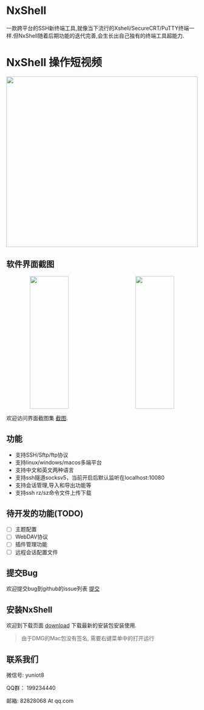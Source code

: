# NxShell
一款跨平台的SSH新终端工具,就像当下流行的Xshell/SecureCRT/PuTTY终端一样.但NxShell随着后期功能的迭代完善,会生长出自己独有的终端工具超能力.

# NxShell 操作短视频

<a href="https://www.youtube.com/watch?v=6hfdfg1Bhqo"><img src="https://github.com/nxshell/nxshell/blob/main/screenshots/welcome.jpg" width="100%" height="450" center /></a><br />

## 软件界面截图

<div align="center">
  <div style="display: flex;justify-content: space-between;">
    <img src="https://raw.githubusercontent.com/nxshell/nxshell/main/screenshots/ssh-terminal.png" width="45%" height="350"/>
    <img src="https://raw.githubusercontent.com/nxshell/nxshell/main/screenshots/sftp-download.png" width="45%" height="350" />
  </div>
</div>

欢迎访问界面截图集 [截图](https://github.com/nxshell/nxshell/tree/main/screenshots).

## 功能

- 支持SSH/Sftp/ftp协议
- 支持linux/windows/macos多端平台
- 支持中文和英文两种语言
- 支持ssh隧道socksv5，当前开启后默认监听在localhost:10080
- 支持会话管理,导入和导出功能等
- 支持ssh rz/sz命令文件上传下载

## 待开发的功能(TODO)

- [ ] 主题配置
- [ ] WebDAV协议
- [ ] 插件管理功能
- [ ] 远程会话配置文件

## 提交Bug

欢迎提交bug到github的issue列表 [提交](https://github.com/nxshell/nxshell/issues)

## 安装NxShell

欢迎到下载页面 [download](https://github.com/nxshell/nxshell/releases) 下载最新的安装包安装使用.
> 由于DMG的Mac包没有签名, 需要右键菜单中的打开运行

## 联系我们

微信号: yuniot8

QQ群： 199234440

邮箱: 82828068 At qq.com


<!--
**nxshell/nxshell** is a ✨ _special_ ✨ repository because its `README.md` (this file) appears on your GitHub profile.

Here are some ideas to get you started:

- 🔭 I’m currently working on ...
- 🌱 I’m currently learning ...
- 👯 I’m looking to collaborate on ...
- 🤔 I’m looking for help with ...
- 💬 Ask me about ...
- 📫 How to reach me: ...
- 😄 Pronouns: ...
- ⚡ Fun fact: ...
-->


